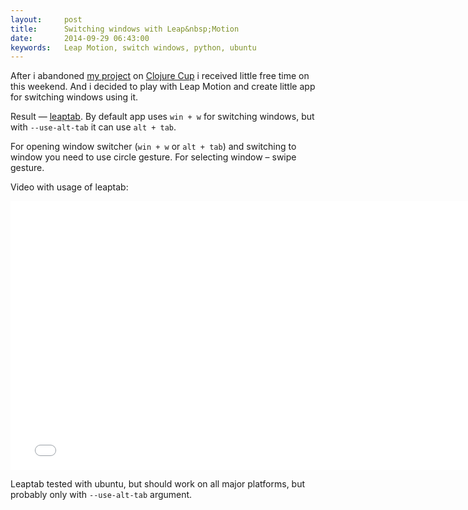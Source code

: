 ```yaml
---
layout:     post
title:      Switching windows with Leap&nbsp;Motion
date:       2014-09-29 06:43:00
keywords:   Leap Motion, switch windows, python, ubuntu  
---
```


After i abandoned [my project](https://github.com/nvbn/todomata/) on [Clojure Cup](https://clojurecup.com/)
i received little free time on this weekend. And i decided to play with
Leap Motion and create little app for switching windows using it.

Result &mdash; [leaptab](https://github.com/nvbn/leaptab).
By default app uses `win + w` for switching windows, but with `--use-alt-tab` it can use `alt + tab`.
 
For opening window switcher (`win + w` or `alt + tab`) and switching to window
you need to use circle gesture. For selecting window &ndash; swipe gesture.

Video with usage of leaptab:

<iframe width="766" height="430" src="//www.youtube.com/embed/7A6UtYtaP04" frameborder="0" allowfullscreen></iframe>

Leaptab tested with ubuntu, but should work on all major platforms, but probably only with `--use-alt-tab` argument. 
